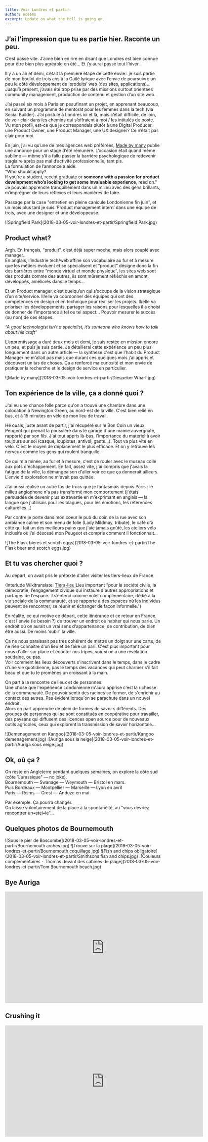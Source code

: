 ```yaml
---
title: Voir Londres et partir
author: noeems
excerpt: Update on what the hell is going on.
---
```


## J’ai l’impression que tu es partie hier. Raconte un peu.

C’est passé vite.
J’aime bien en rire en disant que Londres est bien connue pour être bien plus agréable en été… Et j’y aurai passé tout l’hiver.

Il y a un an et demi, c’était la première étape de cette envie : je suis partie de mon boulot de trois ans à la Gaîté lyrique avec l’envie de poursuivre un peu le côté développement de ‘produits’ web (des sites, applications)…
Jusqu’à présent, j’avais été trop prise par des missions surtout orientées community management, production de contenu et gestion d’un site web.

J’ai passé six mois à Paris en peaufinant un projet, en apprenant beaucoup, en suivant un programme de mentorat pour les femmes dans la tech (via Social Builder). J’ai postulé à Londres ici et là, mais c’était difficile, de loin, de voir clair dans les chemins qui s’offraient à moi / les intitulés de poste.
Vu mon profil, est-ce que je correspondais plutôt à une Digital Producer, une Product Owner, une Product Manager, une UX designer? Ce n’était pas clair pour moi.

En juin, j’ai vu qu’une de mes agences web préférées, [Made by many](https://www.madebymany.com/) publie une annonce pour un stage d’été rémunéré.
L’occasion était quand même sublime — même s’il a fallu passer la barrière psychologique de redevenir stagiaire après pas mal d’activité professionnelle, tant pis.  
La formulation de l’annonce a aidé:  
"Who should apply?  
If you’re a student, recent graduate or **someone with a passion for product development who’s looking to get some invaluable experience**, read on."  
Je pouvais apprendre tranquillement dans un milieu avec des gens brillants, m’imprégner de leurs réflexes et leurs manières de faire.

Passage par la case "entretien en pleine canicule Londonienne fin juin", et un mois plus tard je suis ’Product management intern’ dans une équipe de trois, avec une designer et une développeuse.

![Springfield Park](2018-03-05-voir-londres-et-partir/Springfield Park.jpg)

## Product what?

Argh. En français, “produit”, c’est déjà super moche, mais alors couplé avec manager…  
En anglais, l’industrie tech/web affine son vocabulaire au fur et à mesure que les métiers évoluent et se spécialisent et “product” désigne donc la fin des barrières entre “monde virtuel et monde physique”, les sites web sont des produits comme des autres, ils sont mûrement réfléchis en amont, développés, améliorés dans le temps…

Et un Product manager, c’est quelqu’un qui s’occupe de la vision stratégique d’un site/service. Il/elle va coordonner des équipes qui ont des compétences en design et en technique pour réaliser les projets. Il/elle va prioriser les développements, partager les raisons pour lesquelles il a choisi de donner de l’importance à tel ou tel aspect… Pouvoir mesurer le succès (ou non) de ces étapes.

_“A good technologist isn’t a specialist, it’s someone who knows how to talk about his craft”_

L’apprentissage a duré deux mois et demi, je suis restée en mission encore un peu, et puis je suis partie. Je détaillerai cette expérience un peu plus longuement dans un autre article — la synthèse c'est que l'habit du Product Manager ne m'allait pas mais que durant ces quelques mois j'ai appris et découvert un tas de choses. Ça a renforcé ma curiosité et mon envie de pratiquer la recherche et le design de service en particulier.

![Made by many](2018-03-05-voir-londres-et-partir/Diespeker Wharf.jpg)

## Ton expérience de la ville, ça a donné quoi ?

J'ai eu une chance folle parce qu'on a trouvé une chambre dans une colocation à Newington Green, au nord-est de la ville. C'est bien relié en bus, et à 15 minutes en vélo de mon lieu de travail.

Hé ouais, juste avant de partir, j'ai récupéré sur le Bon Coin un vieux Peugeot qui prenait la poussière dans le garage d'une mamie auvergnate, rapporté par son fils.
J'ai tout appris là-bas, l'importance du matériel à avoir toujours sur soi (casque, loupiotes, antivol, gants...). Tout va plus vite en vélo. C'est le moyen de déplacement le plus efficace. Et on y retrouve les nerveux comme les gens qui roulent tranquille.

Ce qui m'a minée, au fur et à mesure, c'est de rouler avec le museau collé aux pots d'échappement.
En fait, assez vite, j'ai compris que j'avais la fatigue de la ville, la démangeaison d'aller voir ce que ça donnerait ailleurs. L'envie d'exploration ne m'avait pas quittée.

J'ai aussi réalisé un autre tas de trucs que je fantasmais depuis Paris : le milieu anglophone n'a pas transformé mon comportement (j'étais persuadée de devenir plus extravertie en m'exprimant en anglais — la langue que j'utilisais pour les blagues, pour les émotions, les références culturelles...)

Par contre je porte dans mon coeur le pub du coin de la rue avec son ambiance calme et son menu de folie (Lady Mildmay, tribute), le café d'à côté qui fait un des meilleurs pains que j'aie jamais goûté, les ateliers vélo inclusifs où j'ai désossé mon Peugeot et compris comment il fonctionnait...

![The Flask bieres et scotch eggs](2018-03-05-voir-londres-et-partir/The Flask beer and scotch eggs.jpg)

## Et tu vas chercher quoi ?

Au départ, on avait pris le prétexte d'aller visiter les tiers-lieux de France.

(Interlude Wikitranslate: [Tiers-lieu](https://fr.wikipedia.org/wiki/Tiers-lieu)
Lieu important "pour la société civile, la démocratie, l'engagement civique qui instaure d'autres appropriations et partages de l'espace. Il s’entend comme volet complémentaire, dédié à la vie sociale de la communauté, et se rapporte à des espaces où les individus peuvent se rencontrer, se réunir et échanger de façon informelle.")

En réalité, ce qui motive ce départ, cette itinérance et ce retour en France, c'est l'envie (le besoin ?) de trouver un endroit où habiter qui nous parle. Un endroit où on aurait un vrai sens d'appartenance, de contribution, de bien être aussi. De moins 'subir' la ville.

Ça ne nous paraissait pas très cohérent de mettre un doigt sur une carte, de ne rien connaître d'un lieu et de faire un pari. C'est plus important pour nous d'aller sur place et écouter nos tripes, voir si on a une révélation soudaine, ou pas.  
Voir comment les lieux découverts s'inscrivent dans le temps, dans le cadre d'une vie quotidienne, pas le temps des vacances qui peut charmer s'il fait beau et que tu te promènes un croissant à la main.

On part à la rencontre de lieux et de personnes.  
Une chose que l'expérience Londonienne m'aura apprise c'est la richesse de la communauté. De pouvoir sentir des racines se former, de s'enrichir au contact des autres. Pas évident lorsqu'on se parachute dans un nouvel endroit.   
Alors on part apprendre de plein de formes de savoirs différents. Des groupes de personnes qui se sont constitués en coopérative pour travailler, des paysans qui diffusent des licences open source pour de nouveaux outils agricoles, ceux qui explorent la transmission de savoir horizontale...

![Demenagement en Kangoo](2018-03-05-voir-londres-et-partir/Kangoo demenagement.jpg)
![Auriga sous la neige](2018-03-05-voir-londres-et-partir/Auriga sous neige.jpg)

## Ok, où ça ?

On reste en Angleterre pendant quelques semaines, on explore la côte sud (côte "Jurassique" — no joke).  
Bournemouth — Swanage — Weymouth — Bristol en mars.  
Puis Bordeaux — Montpellier — Marseille — Lyon en avril  
Paris — Reims — Crest — Anduze en mai  

Par exemple. Ça pourra changer.   
On laisse volontairement de la place à la spontanéité, au "vous devriez rencontrer un•etel•le"...

## Quelques photos de Bournemouth

![Sous le pier de Boscombe](2018-03-05-voir-londres-et-partir/Bournemouth arches.jpg)
![Trouve sur la plage](2018-03-05-voir-londres-et-partir/Bournemouth coquillage.jpg)
![Fish and chips obligatoire](2018-03-05-voir-londres-et-partir/Smithsons fish and chips.jpg)
![Couleurs complementaires - Thomas devant des cabines de plage](2018-03-05-voir-londres-et-partir/Tom Bournemouth beach.jpg)

## Bye Auriga
<iframe src="https://player.vimeo.com/video/258665899" width="640" height="360" frameborder="0" webkitallowfullscreen mozallowfullscreen allowfullscreen></iframe>

## Crushing it
<iframe src="https://player.vimeo.com/video/258665998" width="640" height="360" frameborder="0" webkitallowfullscreen mozallowfullscreen allowfullscreen></iframe>
